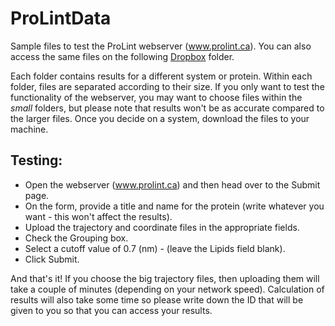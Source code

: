 # ProLintData

Sample files to test the ProLint webserver (www.prolint.ca). You can also access the same files on the following [Dropbox](https://www.dropbox.com/sh/uluh54ye5sevv0q/AAAqpvZ_OO6iWjAcjaHIpAXSa?dl=0) folder.

Each folder contains results for a different system or protein. Within each folder, files are separated according to their size. If you only want to test the functionality of the webserver, you may want to choose files within the *small* folders, but please note that results won't be as accurate compared to the larger files. Once you decide on a system, download the files to your machine.

## Testing:
* Open the webserver (www.prolint.ca) and then head over to the Submit page. 
* On the form, provide a title and name for the protein (write whatever you want - this won't affect the results).
* Upload the trajectory and coordinate files in the appropriate fields. 
* Check the Grouping box. 
* Select a cutoff value of 0.7 (nm) - (leave the Lipids field blank). 
* Click Submit. 

And that's it! If you choose the big trajectory files, then uploading them will take a couple of minutes (depending on your network speed). Calculation of results will also take some time so please write down the ID that will be given to you so that you can access your results. 
